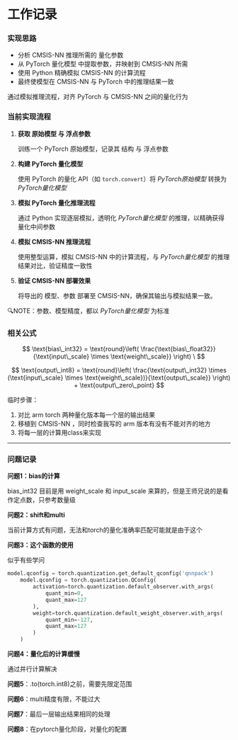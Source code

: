 # 工作记录

### 实现思路

+ 分析 CMSIS-NN 推理所需的 量化参数
+ 从 PyTorch 量化模型 中提取参数，并映射到 CMSIS-NN 所需
+ 使用 Python 精确模拟 CMSIS-NN 的计算流程
+ 最终使模型在 CMSIS-NN 与 PyTorch 中的推理结果一致

通过模拟推理流程，对齐 PyTorch 与 CMSIS-NN 之间的量化行为

### 当前实现流程

1. **获取 原始模型 与 浮点参数**

   训练一个 PyTorch 原始模型，记录其 结构 与 浮点参数

2. **构建 PyTorch 量化模型**

   使用 PyTorch 的量化 API（如 `torch.convert`）将 *PyTorch原始模型* 转换为 *PyTorch量化模型*

3. **模拟 PyTorch 量化推理流程**

   通过 Python 实现逐层模拟，透明化 *PyTorch量化模型* 的推理，以精确获得量化中间参数

4. **模拟 CMSIS-NN 推理流程**

   使用整型运算，模拟 CMSIS-NN 中的计算流程，与 *PyTorch量化模型* 的推理结果对比，验证精度一致性

5. **验证 CMSIS-NN 部署效果**

   将导出的 模型、参数 部署至 CMSIS-NN，确保其输出与模拟结果一致。

🔍NOTE：参数、模型精度，都以 *PyTorch量化模型* 为标准

### 相关公式

$$
\text{bias\_int32} = \text{round}\left( \frac{\text{bias\_float32}}{\text{input\_scale} \times \text{weight\_scale}} \right)
\
$$

$$
\text{output\_int8} = \text{round}\left( \frac{\text{output\_int32} \times (\text{input\_scale} \times \text{weight\_scale})}{\text{output\_scale}} \right) + \text{output\_zero\_point}
$$





临时步骤：

1. 对比 arm torch 两种量化版本每一个层的输出结果
2. 移植到 CMSIS-NN ，同时检查我写的 arm 版本有没有不能对齐的地方
3. 将每一层的计算用class来实现





---

### 问题记录

**问题1：bias的计算**

bias_int32 目前是用 weight_scale 和 input_scale 来算的，但是王师兄说的是看作定点数，只参考数量级

**问题2：shift和multi**

 当前计算方式有问题，无法和torch的量化准确率匹配可能就是由于这个

**问题3：这个函数的使用**

似乎有些学问

```python
model.qconfig = torch.quantization.get_default_qconfig('qnnpack')
    model.qconfig = torch.quantization.QConfig(
        activation=torch.quantization.default_observer.with_args(
            quant_min=0,          
            quant_max=127         
        ),
        weight=torch.quantization.default_weight_observer.with_args(
            quant_min=-127,        
            quant_max=127          
        )
    )
```

**问题4：量化后的计算缓慢**

通过并行计算解决

**问题5**：.to(torch.int8)之前，需要先限定范围

**问题6**：multi精度有限，不能过大

**问题7**：最后一层输出结果相同的处理

**问题8**：在pytorch量化阶段，对量化的配置
